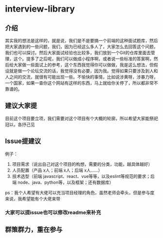 # interview-library

## 介绍
其实我的想法是这样的，就是说，我们是不是要搞一个前端的这种面试题库，然后把大家遇到的一些问题，我们，因为已经这么多人了，大家怎么去回答这个问题，我们也可以探讨。然后大家面试经验也比较多，我们放到一个Git的仓库里面去管理，这个。提多了之后呢，我们可以做成小程序啊，或者说一些标准的答案啊，然后给大家做一些面试上的参考，这个东西我觉得你可以做做，我是这么想法，但假设就是做一个论坛交流的话，我觉得没有必要，因为我。觉得如果只要涉及到人和人之间的交流，就很有可能出现一些。不愉快的事情，比如说涉黄呀，涉暴力呀，一个国家，如果一查你这个网站有这样的东西，马上就给你关停了，所以都非常不靠谱的。

## 建议大家提

目前这个项目要立项，我们需要对这个项目有个大概的轮廓，所以希望大家能祭祀冠以，各抒己见  


## Issue提建议
例子：  

1. 项目需求（说出自己对这个项目的构想，需要的分类，功能，越具体越好）
2. 人员配置（产品 x人；前端 x人；后端 x人……）
3. 技术选型（前端 javascript、react、vue等等，以及eslint等规范的要求；后端 node、java、python等，以及框架；还有数据库）

ps：我个人希望有大佬可以充当项目经理的角色，虽然老师会牵头，但是参与度来说，我希望能有个大佬来带

### 大家可以提issue也可以修改readme来补充

## 群策群力，重在参与
